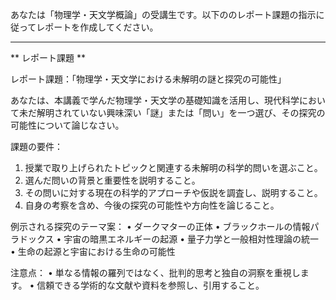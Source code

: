 あなたは「物理学・天文学概論」の受講生です。以下ののレポート課題の指示に従ってレポートを作成してください。

---------------------------------------
** レポート課題 **

レポート課題：「物理学・天文学における未解明の謎と探究の可能性」

あなたは、本講義で学んだ物理学・天文学の基礎知識を活用し、現代科学において未だ解明されていない興味深い「謎」または「問い」を一つ選び、その探究の可能性について論じなさい。

課題の要件：
1. 授業で取り上げられたトピックと関連する未解明の科学的問いを選ぶこと。
2. 選んだ問いの背景と重要性を説明すること。
3. その問いに対する現在の科学的アプローチや仮説を調査し、説明すること。
4. 自身の考察を含め、今後の探究の可能性や方向性を論じること。

例示される探究のテーマ案：
• ダークマターの正体
• ブラックホールの情報パラドックス
• 宇宙の暗黒エネルギーの起源
• 量子力学と一般相対性理論の統一
• 生命の起源と宇宙における生命の可能性

注意点：
• 単なる情報の羅列ではなく、批判的思考と独自の洞察を重視します。
• 信頼できる学術的な文献や資料を参照し、引用すること。